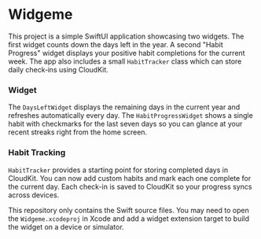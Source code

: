 # Widgeme

This project is a simple SwiftUI application showcasing two widgets. The first
widget counts down the days left in the year. A second "Habit Progress" widget
displays your positive habit completions for the current week. The app also
includes a small `HabitTracker` class which can store daily check‑ins using
CloudKit.

### Widget

The `DaysLeftWidget` displays the remaining days in the current year and
refreshes automatically every day. The `HabitProgressWidget` shows a single
habit with checkmarks for the last seven days so you can glance at your recent
streaks right from the home screen.

### Habit Tracking

`HabitTracker` provides a starting point for storing completed days in
CloudKit. You can now add custom habits and mark each one complete for the
current day. Each check-in is saved to CloudKit so your progress syncs across
devices.

This repository only contains the Swift source files. You may need to open the
`Widgeme.xcodeproj` in Xcode and add a widget extension target to build the
widget on a device or simulator.
